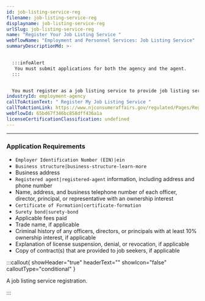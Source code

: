 ```yaml
---
id: job-listing-service-reg
filename: job-listing-service-reg
displayname: job-listing-service-reg
urlSlug: job-listing-service-reg
name: "Register Your Job Listing Service "
webflowName: "Employment and Personnel Services: Job Listing Service"
summaryDescriptionMd: >-
  

  :::infoAlert 
   You must submit applications for both the agency and the agent.
  :::


  You must register as a job listing service to provide job listing services in New Jersey. Submit your application through the Regulated Business (RGB) Online Registration Portal.
industryId: employment-agency
callToActionText: " Register My Job Listing Service "
callToActionLink: https://www.njconsumeraffairs.gov/regulated/Pages/Regulated-Business-Online-Registration.aspx
webflowId: 65bd67f346bc858dff436a1a
licenseCertificationClassification: undefined
---
```

- - -

### Application Requirements

*  `Employer Identification Number (EIN)|ein` 
*  `Business structure|business-structure-learn-more` 
* Business address
*  `Registered agent|registered-agent` information, including address and phone number
* Name, address, and business telephone number of each officer, director, principal, or representative with an ownership interest
*  `Certificate of Formation|certificate-formation` 
*  `Surety bond|surety-bond` 
* Applicable fees paid
* Trade name, if applicable
* Criminal history of any officers, directors, or principals with at least 10% ownership interest, if applicable
* Explanation of license suspension, denial, or revocation, if applicable
* Copy of contract(s) that are provided to job seekers, if applicable

:::callout{ showHeader="true" headerText="" showIcon="false" calloutType="conditional" }

A job listing service registration.

:::